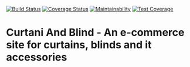 [![Build Status](https://travis-ci.org/XROLE/curtainAndBlind.svg?branch=develop)](https://travis-ci.org/XROLE/curtainAndBlind) [![Coverage Status](https://coveralls.io/repos/github/XROLE/curtainAndBlind/badge.svg?branch=develop)](https://coveralls.io/github/XROLE/curtainAndBlind?branch=develop) [![Maintainability](https://api.codeclimate.com/v1/badges/7ab09b364ed8e4905ce9/maintainability)](https://codeclimate.com/github/XROLE/curtainAndBlind/maintainability) [![Test Coverage](https://api.codeclimate.com/v1/badges/7ab09b364ed8e4905ce9/test_coverage)](https://codeclimate.com/github/XROLE/curtainAndBlind/test_coverage)

# Curtani And Blind - An e-commerce site for curtains, blinds and it accessories

